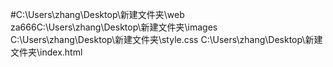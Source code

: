 #C:\Users\zhang\Desktop\新建文件夹\web 
za666C:\Users\zhang\Desktop\新建文件夹\images
C:\Users\zhang\Desktop\新建文件夹\style.css
C:\Users\zhang\Desktop\新建文件夹\index.html
